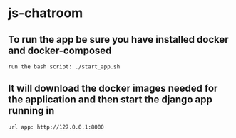 # js-chatroom

## To run the app be sure you have installed docker and docker-composed
    run the bash script: ./start_app.sh
## It will download the docker images needed for the application and then start the django app running in 
    url app: http://127.0.0.1:8000
